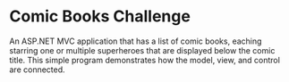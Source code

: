 <h1>Comic Books Challenge</h1>

<p>An ASP.NET MVC application that has a list of comic books, eaching starring one or multiple superheroes that are displayed below the comic title. This simple program demonstrates how the model, view, and control are connected.</p>
